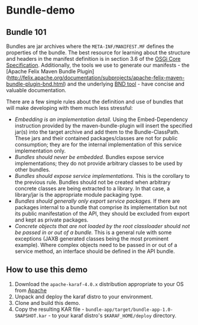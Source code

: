 # Bundle-demo #

## Bundle 101 ##
Bundles are jar archives where the `META-INF/MANIFEST.MF` defines the properties of the bundle. The 
best resource for learning about the structure and headers in the manifest definition is in section 
3.6 of the [OSGi Core Specification](https://osgi.org/download/r5/osgi.core-5.0.0.pdf). 
Additionally, the tools we use to generate our manifests - the [Apache Felix Maven Bundle Plugin]
(http://felix.apache.org/documentation/subprojects/apache-felix-maven-bundle-plugin-bnd.html) and 
the underlying [BND tool](http://bnd.bndtools.org/) - have concise and valuable documentation.

There are a few simple rules about the definition and use of bundles that will make developing with 
them much less stressful:

* *Embedding is an implementation detail.* Using the Embed-Dependency instruction provided by the 
maven-bundle-plugin will insert the specified jar(s) into the target archive and add them to the 
Bundle-ClassPath. These jars and their contained packages/classes are not for public consumption; 
they are for the internal implementation of this service implementation only.
* *Bundles should never be embedded.* Bundles expose service implementations; they do not provide 
arbitrary classes to be used by other bundles.
* *Bundles should expose service implementations.* This is the corollary to the previous rule. 
Bundles should not be created when arbitrary concrete classes are being extracted to a library. In 
that case, a library/jar is the appropriate module packaging type.
* *Bundles should generally only export service packages.* If there are packages internal to a 
bundle that comprise its implementation but not its public manifestation of the API, they should be 
excluded from export and kept as private packages.
* *Concrete objects that are not loaded by the root classloader should not be passed in or out of a 
bundle.* This is a general rule with some exceptions (JAXB generated classes being the most 
prominent example). Where complex objects need to be passed in or out of a service method, an 
interface should be defined in the API bundle.

## How to use this demo ##
1. Download the `apache-karaf-4.0.x` distribution appropriate to your OS from 
[Apache](https://karaf.apache.org/download.html)
2. Unpack and deploy the karaf distro to your environment.
3. Clone and build this demo.
4. Copy the resulting KAR file - `bundle-app/target/bundle-app-1.0-SNAPSHOT.kar` - to your karaf 
distro's `$KARAF_HOME/deploy` directory.
